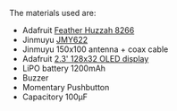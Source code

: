 The materials used are:

- Adafruit [Feather Huzzah 8266](https://www.adafruit.com/product/2821)
- Jinmuyu [JMY622](http://www.jinmuyu.com/hf-rfid-modules/jmy622.html)
- Jinmuyu 150x100 antenna + coax cable
- Adafruit [2.3' 128x32 OLED display](https://www.adafruit.com/product/2675)
- LiPO battery 1200mAh
- Buzzer
- Momentary Pushbutton
- Capacitory 100µF
